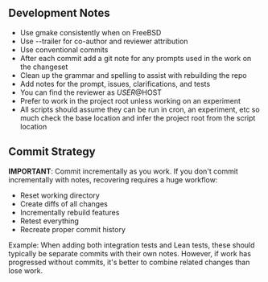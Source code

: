 ## Development Notes

- Use gmake consistently when on FreeBSD
- Use --trailer for co-author and reviewer attribution
- Use conventional commits
- After each commit add a git note for any prompts used in the work on the changeset
- Clean up the grammar and spelling to assist with rebuilding the repo
- Add notes for the prompt, issues, clarifications, and tests
- You can find the reviewer as $USER@$HOST
- Prefer to work in the project root unless working on an experiment
- All scripts should assume they can be run in cron, an experiment, etc so much check the base location and infer the project root from the script location

## Commit Strategy

**IMPORTANT**: Commit incrementally as you work. If you don't commit incrementally with notes, recovering requires a huge workflow:
- Reset working directory
- Create diffs of all changes
- Incrementally rebuild features
- Retest everything
- Recreate proper commit history

Example: When adding both integration tests and Lean tests, these should typically be separate commits with their own notes. However, if work has progressed without commits, it's better to combine related changes than lose work.